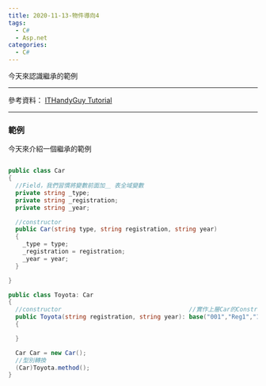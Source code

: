 ```yaml
---
title: 2020-11-13-物件導向4
tags:
  - C#
  - Asp.net
categories:
  - C#
---
```

今天來認識繼承的範例
<!-- more -->
---
參考資料：
[ITHandyGuy Tutorial](https://ithandyguytutorial.blogspot.com/2017/11/t002csharpoo.html)

---
### 範例
今天來介紹一個繼承的範例
```C#

public class Car
{
  //Field，我們習慣將變數前面加＿ 表全域變數
  private string _type;
  private string _registration;
  private string _year;

  //constructor
  public Car(string type, string registration, string year)
  {
    _type = type;
    _registration = registration;
    _year = year;
  }

}

public class Toyota: Car
{
  //constructor                                    //實作上層Car的Constructor
  public Toyota(string registration, string year): base("001","Reg1","1998")
  {

  }

  Car Car = new Car();
  //型別轉換
  (Car)Toyota.method();
}
```